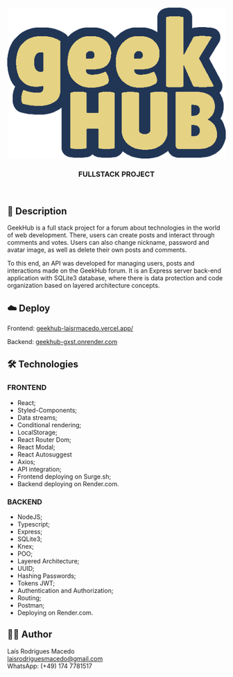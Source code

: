 <p align="center">
  <img src="https://github.com/laisrmacedo/geekhub/blob/main/frontend/src/assets/logo.png" style="width=80px"/>
</p>
<h3 align="center">FULLSTACK PROJECT</h3>
<br>

## 📝 Description

GeekHub is a full stack project for a forum about technologies in the world of web development. There, users can create posts and interact through comments and votes. Users can also change nickname, password and avatar image, as well as delete their own posts and comments.

To this end, an API was developed for managing users, posts and interactions made on the GeekHub forum. It is an Express server back-end application with SQLite3 database, where there is data protection and code organization based on layered architecture concepts.

## ☁️ Deploy

Frontend: [geekhub-laisrmacedo.vercel.app/](https://geekhub-laisrmacedo.vercel.app/)

Backend: [geekhub-gxst.onrender.com](https://geekhub-gxst.onrender.com)

## 🛠 Technologies

### FRONTEND

- React; 
- Styled-Components; 
- Data streams;
- Conditional rendering;
- LocalStorage;
- React Router Dom;
- React Modal;
- React Autosuggest
- Axios;
- API integration;
- Frontend deploying on Surge.sh;
- Backend deploying on Render.com.

### BACKEND

- NodeJS;
- Typescript;
- Express;
- SQLite3;
- Knex;
- POO;
- Layered Architecture;
- UUID;
- Hashing Passwords;
- Tokens JWT;
- Authentication and Authorization;
- Routing;
- Postman;
- Deploying on Render.com.

## 👩‍💻 Author

Laís Rodrigues Macedo <br>
laisrodriguesmacedo@gmail.com <br>
WhatsApp: (+49) 174 7781517


